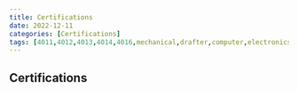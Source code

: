 ```yaml
---
title: Certifications
date: 2022-12-11
categories: [Certifications]
tags: [4011,4012,4013,4014,4016,mechanical,drafter,computer,electronics]
---
```

## Certifications

